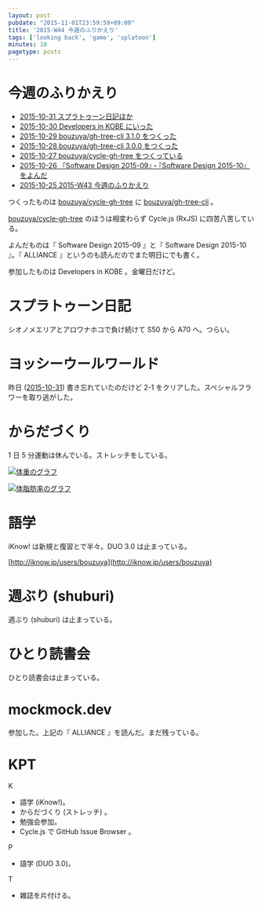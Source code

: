```yaml
---
layout: post
pubdate: "2015-11-01T23:59:59+09:00"
title: '2015-W44 今週のふりかえり'
tags: ['looking back', 'game', 'splatoon']
minutes: 10
pagetype: posts
---
```

# 今週のふりかえり

- [2015-10-31 スプラトゥーン日記ほか][2015-10-31]
- [2015-10-30 Developers in KOBE にいった][2015-10-30]
- [2015-10-29 bouzuya/gh-tree-cli 3.1.0 をつくった][2015-10-29]
- [2015-10-28 bouzuya/gh-tree-cli 3.0.0 をつくった][2015-10-28]
- [2015-10-27 bouzuya/cycle-gh-tree をつくっている][2015-10-27]
- [2015-10-26 『Software Design 2015-09』・『Software Design 2015-10』をよんだ][2015-10-26]
- [2015-10-25 2015-W43 今週のふりかえり][2015-10-25]

つくったものは [bouzuya/cycle-gh-tree][] に [bouzuya/gh-tree-cli][] 。

[bouzuya/cycle-gh-tree][] のほうは相変わらず Cycle.js (RxJS) に四苦八苦している。

よんだものは『 Software Design 2015-09 』と『 Software Design 2015-10 』。『 ALLIANCE 』というのも読んだのでまた明日にでも書く。

参加したものは Developers in KOBE 。金曜日だけど。

# スプラトゥーン日記

シオノメエリアとアロワナホコで負け続けて S50 から A70 へ。つらい。

# ヨッシーウールワールド

昨日 ([2015-10-31][]) 書き忘れていたのだけど 2-1 をクリアした。スペシャルフラワーを取り逃がした。

# からだづくり

1 日 5 分運動は休んでいる。ストレッチをしている。

[![体重のグラフ][graph-weight-img]][graph-weight-url]

[![体脂肪率のグラフ][graph-percent-img]][graph-percent-url]

# 語学

iKnow! は新規と復習とで半々。DUO 3.0 は止まっている。

[http://iknow.jp/users/bouzuya](http://iknow.jp/users/bouzuya)

# 週ぶり (shuburi)

週ぶり (shuburi) は止まっている。

# ひとり読書会

ひとり読書会は止まっている。

# mockmock.dev

参加した。上記の『 ALLIANCE 』を読んだ。まだ残っている。

# KPT

K

- 語学 (iKnow!)。
- からだづくり (ストレッチ) 。
- 勉強会参加。
- Cycle.js で GitHub Issue Browser 。

P

- 語学 (DUO 3.0)。

T

- 雑誌を片付ける。

[graph-percent-img]: http://graph.hatena.ne.jp/bouzuya/graph?graphname=percent&startdate=2015-01-01&enddate=2015-11-01
[graph-percent-url]: http://graph.hatena.ne.jp/bouzuya/percent/?startdate=2015-01-01&enddate=2015-11-01
[graph-weight-img]: http://graph.hatena.ne.jp/bouzuya/graph?graphname=weight&startdate=2015-01-01&enddate=2015-11-01
[graph-weight-url]: http://graph.hatena.ne.jp/bouzuya/weight/?startdate=2015-01-01&enddate=2015-11-01
[2015-10-25]: http://blog.bouzuya.net/2015/10/25/
[2015-10-26]: http://blog.bouzuya.net/2015/10/26/
[2015-10-27]: http://blog.bouzuya.net/2015/10/27/
[2015-10-28]: http://blog.bouzuya.net/2015/10/28/
[2015-10-29]: http://blog.bouzuya.net/2015/10/29/
[2015-10-30]: http://blog.bouzuya.net/2015/10/30/
[2015-10-31]: http://blog.bouzuya.net/2015/10/31/
[bouzuya/cycle-gh-tree]: https://github.com/bouzuya/cycle-gh-tree
[bouzuya/gh-tree-cli]: https://github.com/bouzuya/gh-tree-cli
